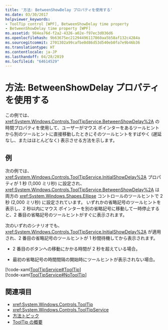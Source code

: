 ```yaml
---
title: '方法: BetweenShowDelay プロパティを使用する'
ms.date: 03/30/2017
helpviewer_keywords:
- ToolTip control [WPF], BetweenShowDelay time property
- BetweenShowDelay time property [WPF]
ms.assetid: 984ea76d-f2a2-4326-a02e-f97ec3d036d6
ms.openlocfilehash: 9b63675ec21294496117860aa5b58af132c4284a
ms.sourcegitcommit: 2701302a99cafbe0d86d53d540eb0fa7e9b46b36
ms.translationtype: HT
ms.contentlocale: ja-JP
ms.lasthandoff: 04/28/2019
ms.locfileid: "64614529"
---
```

# <a name="how-to-use-the-betweenshowdelay-property"></a>方法: BetweenShowDelay プロパティを使用する
この例では、<xref:System.Windows.Controls.ToolTipService.BetweenShowDelay%2A> の時間プロパティを使用して、ユーザーがマウス ポインターをあるツールヒントから別のツールヒントに直接移動したときにそのツールヒントをすばやく (遅延なし、またはほとんどなく) 表示させる方法を示します。  
  
## <a name="example"></a>例  
 次の例では、<xref:System.Windows.Controls.ToolTipService.InitialShowDelay%2A> プロパティが 1 秒 (1,000 ミリ秒) に設定され、<xref:System.Windows.Controls.ToolTipService.BetweenShowDelay%2A> は両方の <xref:System.Windows.Shapes.Ellipse> コントロールのツールヒントで 2 秒 (2,000 ミリ秒) に設定されています。 いずれかの省略記号のツールヒントを表示し、2 秒以内にマウス ポインターを別の省略記号に移動して一時停止すると、2 番目の省略記号のツールヒントがすぐに表示されます。  
  
 次のいずれのシナリオでも、<xref:System.Windows.Controls.ToolTipService.InitialShowDelay%2A> が適用され、2 番目の省略記号のツールヒントが 1 秒間待機してから表示されます。  
  
- 2 番目のボタンへの移動にかかる時間が 2 秒を超えている場合。  
  
- 最初の省略記号の時間間隔の開始時にツールヒントが表示されない場合。  
  
 [!code-xaml[ToolTipService#ToolTip](~/samples/snippets/csharp/VS_Snippets_Wpf/ToolTipService/CSharp/Pane1.xaml#tooltip)]  
[!code-xaml[ToolTipService#NoToolTip](~/samples/snippets/csharp/VS_Snippets_Wpf/ToolTipService/CSharp/Pane1.xaml#notooltip)]  
  
## <a name="see-also"></a>関連項目

- <xref:System.Windows.Controls.ToolTip>
- <xref:System.Windows.Controls.ToolTipService>
- [方法トピック](tooltip-how-to-topics.md)
- [ToolTip の概要](tooltip-overview.md)
